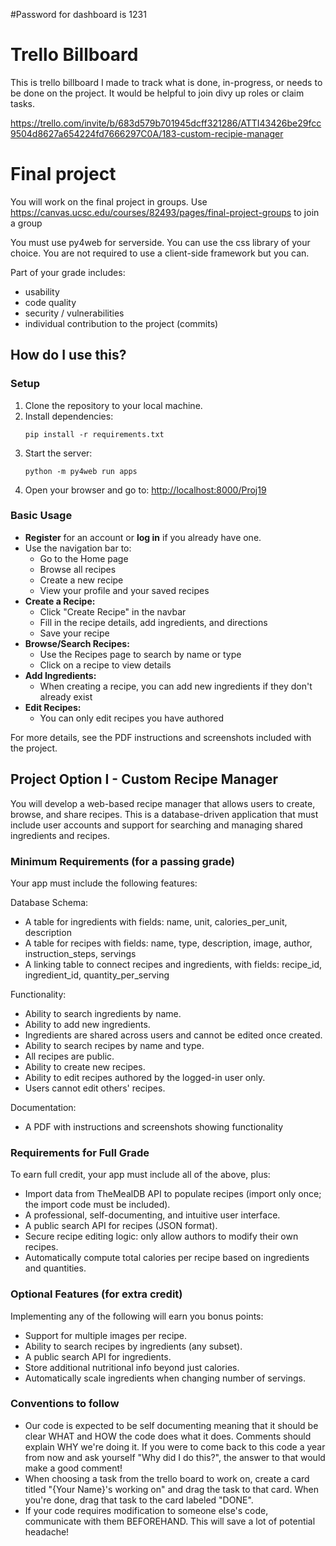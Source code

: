 #Password for dashboard is 1231

# Trello Billboard 
This is trello billboard I made to track what is done, in-progress, or needs to be done on the project. It would be helpful to join divy up roles or claim tasks.

https://trello.com/invite/b/683d579b701945dcff321286/ATTI43426be29fcc9504d8627a654224fd7666297C0A/183-custom-recipie-manager

# Final project

You will work on the final project in groups.
Use https://canvas.ucsc.edu/courses/82493/pages/final-project-groups to join a group

You must use py4web for serverside. You can use the css library of your choice.
You are not required to use a client-side framework but you can.

Part of your grade includes:
- usability
- code quality
- security / vulnerabilities
- individual contribution to the project (commits)

## How do I use this?

### Setup
1. Clone the repository to your local machine.
2. Install dependencies:
   ```
   pip install -r requirements.txt
   ```
3. Start the server:
   ```
   python -m py4web run apps
   ```
4. Open your browser and go to: [http://localhost:8000/Proj19](http://localhost:8000/Proj19)

### Basic Usage
- **Register** for an account or **log in** if you already have one.
- Use the navigation bar to:
  - Go to the Home page
  - Browse all recipes
  - Create a new recipe
  - View your profile and your saved recipes
- **Create a Recipe:**
  - Click "Create Recipe" in the navbar
  - Fill in the recipe details, add ingredients, and directions
  - Save your recipe
- **Browse/Search Recipes:**
  - Use the Recipes page to search by name or type
  - Click on a recipe to view details
- **Add Ingredients:**
  - When creating a recipe, you can add new ingredients if they don't already exist
- **Edit Recipes:**
  - You can only edit recipes you have authored

For more details, see the PDF instructions and screenshots included with the project.

## Project Option I - Custom Recipe Manager

You will develop a web-based recipe manager that allows users to create, browse, and share recipes. This is a database-driven application that must include user accounts and support for searching and managing shared ingredients and recipes.

### Minimum Requirements (for a passing grade)
Your app must include the following features:

Database Schema:

- A table for ingredients with fields: name, unit, calories_per_unit, description
- A table for recipes with fields: name, type, description, image, author, instruction_steps, servings
- A linking table to connect recipes and ingredients, with fields: recipe_id, ingredient_id, quantity_per_serving

Functionality:

- Ability to search ingredients by name.
- Ability to add new ingredients.
- Ingredients are shared across users and cannot be edited once created.
- Ability to search recipes by name and type.
- All recipes are public.
- Ability to create new recipes.
- Ability to edit recipes authored by the logged-in user only.
- Users cannot edit others' recipes.

Documentation:

- A PDF with instructions and screenshots showing functionality

### Requirements for Full Grade

To earn full credit, your app must include all of the above, plus:

- Import data from TheMealDB API to populate recipes (import only once; the import code must be included).
- A professional, self-documenting, and intuitive user interface.
- A public search API for recipes (JSON format).
- Secure recipe editing logic: only allow authors to modify their own recipes.
- Automatically compute total calories per recipe based on ingredients and quantities.

### Optional Features (for extra credit)

Implementing any of the following will earn you bonus points:
- Support for multiple images per recipe.
- Ability to search recipes by ingredients (any subset).
- A public search API for ingredients.
- Store additional nutritional info beyond just calories.
- Automatically scale ingredients when changing number of servings.

### Conventions to follow
- Our code is expected to be self documenting meaning that it should be clear WHAT and HOW the code does what it does. Comments should explain WHY we're doing it. If you were to come back to this code a year from now and ask yourself "Why did I do this?", the answer to that would make a good comment!
- When choosing a task from the trello board to work on, create a card titled "{Your Name}'s working on" and drag the task to that card. When you're done, drag that task to the card labeled "DONE".
- If your code requires modification to someone else's code, communicate with them BEFOREHAND. This will save a lot of potential headache!

